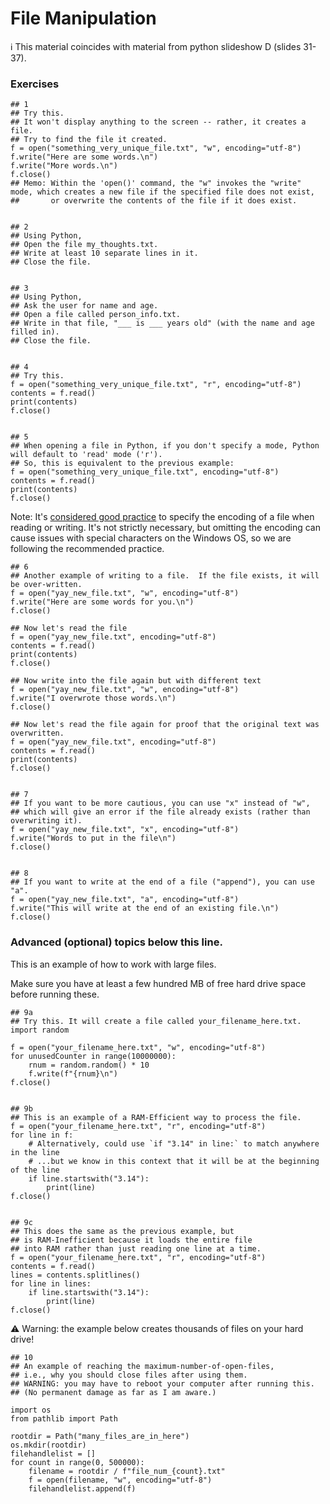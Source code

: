 # File Manipulation

ℹ️ This material coincides with material from python slideshow D (slides 31-37).

### Exercises

```python3 
## 1
## Try this. 
## It won't display anything to the screen -- rather, it creates a file.
## Try to find the file it created.
f = open("something_very_unique_file.txt", "w", encoding="utf-8")
f.write("Here are some words.\n")
f.write("More words.\n")
f.close()
## Memo: Within the 'open()' command, the "w" invokes the "write" mode, which creates a new file if the specified file does not exist,
##       or overwrite the contents of the file if it does exist.


## 2
## Using Python,
## Open the file my_thoughts.txt.
## Write at least 10 separate lines in it.
## Close the file.


## 3
## Using Python,
## Ask the user for name and age.
## Open a file called person_info.txt.
## Write in that file, "___ is ___ years old" (with the name and age filled in).
## Close the file.


## 4
## Try this.
f = open("something_very_unique_file.txt", "r", encoding="utf-8")
contents = f.read()
print(contents)
f.close()


## 5
## When opening a file in Python, if you don't specify a mode, Python will default to 'read' mode ('r'). 
## So, this is equivalent to the previous example:
f = open("something_very_unique_file.txt", encoding="utf-8")
contents = f.read()
print(contents)
f.close()
```

Note: It's [considered good practice](https://pylint.pycqa.org/en/latest/user_guide/messages/warning/unspecified-encoding.html) to specify the encoding of a file when reading or writing. It's not strictly necessary, but omitting the encoding can cause issues with special characters on the Windows OS, so we are following the recommended practice.

```python3
## 6
## Another example of writing to a file.  If the file exists, it will be over-written.
f = open("yay_new_file.txt", "w", encoding="utf-8")
f.write("Here are some words for you.\n")
f.close()

## Now let's read the file
f = open("yay_new_file.txt", encoding="utf-8")
contents = f.read()
print(contents)
f.close()

## Now write into the file again but with different text
f = open("yay_new_file.txt", "w", encoding="utf-8")
f.write("I overwrote those words.\n")
f.close()

## Now let's read the file again for proof that the original text was overwritten.
f = open("yay_new_file.txt", encoding="utf-8")
contents = f.read()
print(contents)
f.close()


## 7
## If you want to be more cautious, you can use "x" instead of "w", 
## which will give an error if the file already exists (rather than overwriting it).
f = open("yay_new_file.txt", "x", encoding="utf-8")
f.write("Words to put in the file\n")
f.close()


## 8
## If you want to write at the end of a file ("append"), you can use "a".
f = open("yay_new_file.txt", "a", encoding="utf-8")
f.write("This will write at the end of an existing file.\n")
f.close()
```


### Advanced (optional) topics below this line.

This is an example of how to work with large files. 

Make sure you have at least a few hundred MB of free hard drive space before running these.

```python3
## 9a
## Try this. It will create a file called your_filename_here.txt.
import random

f = open("your_filename_here.txt", "w", encoding="utf-8")
for unusedCounter in range(10000000):
    rnum = random.random() * 10
    f.write(f"{rnum}\n")
f.close()


## 9b
## This is an example of a RAM-Efficient way to process the file.
f = open("your_filename_here.txt", "r", encoding="utf-8")
for line in f:
    # Alternatively, could use `if "3.14" in line:` to match anywhere in the line
    # ...but we know in this context that it will be at the beginning of the line
    if line.startswith("3.14"):
        print(line)
f.close()


## 9c
## This does the same as the previous example, but
## is RAM-Inefficient because it loads the entire file
## into RAM rather than just reading one line at a time.
f = open("your_filename_here.txt", "r", encoding="utf-8")
contents = f.read()
lines = contents.splitlines()
for line in lines:
    if line.startswith("3.14"):
        print(line)
f.close()
```

⚠️ Warning: the example below creates thousands of files on your hard drive!

```python3
## 10
## An example of reaching the maximum-number-of-open-files,
## i.e., why you should close files after using them.
## WARNING: you may have to reboot your computer after running this.
## (No permanent damage as far as I am aware.)

import os
from pathlib import Path

rootdir = Path("many_files_are_in_here")
os.mkdir(rootdir)
filehandlelist = []
for count in range(0, 500000):
    filename = rootdir / f"file_num_{count}.txt"
    f = open(filename, "w", encoding="utf-8")
    filehandlelist.append(f)
```
